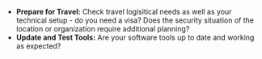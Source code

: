 
* **Prepare for Travel:** Check travel logisitical needs as well as your technical setup - do you need a visa? Does the security situation of the location or organization require additional planning?
* **Update and Test Tools:** Are your software tools up to date and working as expected? 
